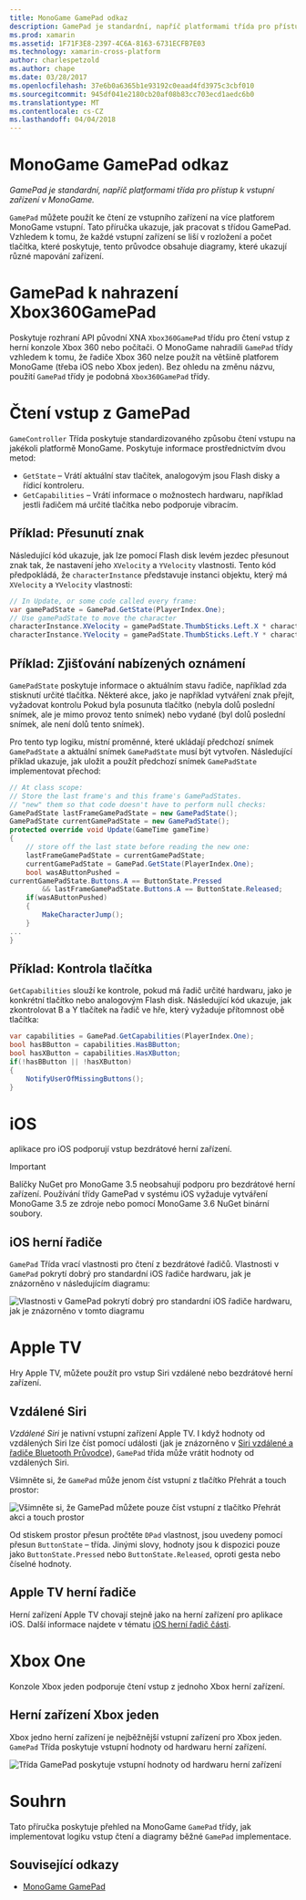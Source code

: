 ```yaml
---
title: MonoGame GamePad odkaz
description: GamePad je standardní, napříč platformami třída pro přístup k vstupní zařízení v MonoGame.
ms.prod: xamarin
ms.assetid: 1F71F3E8-2397-4C6A-8163-6731ECFB7E03
ms.technology: xamarin-cross-platform
author: charlespetzold
ms.author: chape
ms.date: 03/28/2017
ms.openlocfilehash: 37e6b0a6365b1e93192c0eaad4fd3975c3cbf010
ms.sourcegitcommit: 945df041e2180cb20af08b83cc703ecd1aedc6b0
ms.translationtype: MT
ms.contentlocale: cs-CZ
ms.lasthandoff: 04/04/2018
---
```

# <a name="monogame-gamepad-reference"></a>MonoGame GamePad odkaz

_GamePad je standardní, napříč platformami třída pro přístup k vstupní zařízení v MonoGame._

`GamePad` můžete použít ke čtení ze vstupního zařízení na více platforem MonoGame vstupní. Tato příručka ukazuje, jak pracovat s třídou GamePad. Vzhledem k tomu, že každé vstupní zařízení se liší v rozložení a počet tlačítka, které poskytuje, tento průvodce obsahuje diagramy, které ukazují různé mapování zařízení.


# <a name="gamepad-as-a-replacement-for-xbox360gamepad"></a>GamePad k nahrazení Xbox360GamePad

Poskytuje rozhraní API původní XNA `Xbox360GamePad` třídu pro čtení vstup z herní konzole Xbox 360 nebo počítači. O MonoGame nahradili `GamePad` třídy vzhledem k tomu, že řadiče Xbox 360 nelze použít na většině platforem MonoGame (třeba iOS nebo Xbox jeden). Bez ohledu na změnu názvu, použití `GamePad` třídy je podobná `Xbox360GamePad` třídy.


# <a name="reading-input-from-gamepad"></a>Čtení vstup z GamePad

`GameController` Třída poskytuje standardizovaného způsobu čtení vstupu na jakékoli platformě MonoGame. Poskytuje informace prostřednictvím dvou metod:

 - `GetState` – Vrátí aktuální stav tlačítek, analogovým jsou Flash disky a řídicí kontroleru.
 - `GetCapabilities` – Vrátí informace o možnostech hardwaru, například jestli řadičem má určité tlačítka nebo podporuje vibracím.


## <a name="example-moving-a-character"></a>Příklad: Přesunutí znak

Následující kód ukazuje, jak lze pomocí Flash disk levém jezdec přesunout znak tak, že nastavení jeho `XVelocity` a `YVelocity` vlastnosti. Tento kód předpokládá, že `characterInstance` představuje instanci objektu, který má `XVelocity` a `YVelocity` vlastnosti:


```csharp
// In Update, or some code called every frame:
var gamePadState = GamePad.GetState(PlayerIndex.One);
// Use gamePadState to move the character
characterInstance.XVelocity = gamePadState.ThumbSticks.Left.X * characterInstance.MaxSpeed;
characterInstance.YVelocity = gamePadState.ThumbSticks.Left.Y * characterInstance.MaxSpeed;
```


## <a name="example-detecting-pushes"></a>Příklad: Zjišťování nabízených oznámení

`GamePadState` poskytuje informace o aktuálním stavu řadiče, například zda stisknutí určité tlačítka. Některé akce, jako je například vytváření znak přejít, vyžadovat kontrolu Pokud byla posunuta tlačítko (nebyla dolů poslední snímek, ale je mimo provoz tento snímek) nebo vydané (byl dolů poslední snímek, ale není dolů tento snímek). 

Pro tento typ logiku, místní proměnné, které ukládají předchozí snímek `GamePadState` a aktuální snímek `GamePadState` musí být vytvořen. Následující příklad ukazuje, jak uložit a použít předchozí snímek `GamePadState` implementovat přechod:


```csharp
// At class scope:
// Store the last frame's and this frame's GamePadStates.
// "new" them so that code doesn't have to perform null checks:
GamePadState lastFrameGamePadState = new GamePadState();
GamePadState currentGamePadState = new GamePadState();
protected override void Update(GameTime gameTime)
{
    // store off the last state before reading the new one:
    lastFrameGamePadState = currentGamePadState;
    currentGamePadState = GamePad.GetState(PlayerIndex.One);
    bool wasAButtonPushed = 
currentGamePadState.Buttons.A == ButtonState.Pressed
        && lastFrameGamePadState.Buttons.A == ButtonState.Released;
    if(wasAButtonPushed)
    {
        MakeCharacterJump();
    }
...
}
```


## <a name="example-checking-for-buttons"></a>Příklad: Kontrola tlačítka

`GetCapabilities` slouží ke kontrole, pokud má řadič určité hardwaru, jako je konkrétní tlačítko nebo analogovým Flash disk. Následující kód ukazuje, jak zkontrolovat B a Y tlačítek na řadič ve hře, který vyžaduje přítomnost obě tlačítka:


```csharp
var capabilities = GamePad.GetCapabilities(PlayerIndex.One);
bool hasBButton = capabilities.HasBButton;
bool hasXButton = capabilities.HasXButton;
if(!hasBButton || !hasXButton)
{
    NotifyUserOfMissingButtons();
}
```


# <a name="ios"></a>iOS

aplikace pro iOS podporují vstup bezdrátové herní zařízení.

> [!IMPORTANT]
> Balíčky NuGet pro MonoGame 3.5 neobsahují podporu pro bezdrátové herní zařízení. Používání třídy GamePad v systému iOS vyžaduje vytváření MonoGame 3.5 ze zdroje nebo pomocí MonoGame 3.6 NuGet binární soubory. 



## <a name="ios-game-controller"></a>iOS herní řadiče

`GamePad` Třída vrací vlastnosti pro čtení z bezdrátové řadičů. Vlastnosti v `GamePad` pokrytí dobrý pro standardní iOS řadiče hardwaru, jak je znázorněno v následujícím diagramu:

![](input-images/image1.png "Vlastnosti v GamePad pokrytí dobrý pro standardní iOS řadiče hardwaru, jak je znázorněno v tomto diagramu")


# <a name="apple-tv"></a>Apple TV

Hry Apple TV, můžete použít pro vstup Siri vzdálené nebo bezdrátové herní zařízení.


## <a name="siri-remote"></a>Vzdálené Siri

*Vzdálené Siri* je nativní vstupní zařízení Apple TV. I když hodnoty od vzdálených Siri lze číst pomocí události (jak je znázorněno v [Siri vzdálené a řadiče Bluetooth Průvodce](~/ios/tvos/platform/remote-bluetooth.md)), `GamePad` třída může vrátit hodnoty od vzdálených Siri.

Všimněte si, že `GamePad` může jenom číst vstupní z tlačítko Přehrát a touch prostor: 

![](input-images/image2.png "Všimněte si, že GamePad můžete pouze číst vstupní z tlačítko Přehrát akci a touch prostor")

Od stiskem prostor přesun pročtěte `DPad` vlastnost, jsou uvedeny pomocí přesun `ButtonState` – třída. Jinými slovy, hodnoty jsou k dispozici pouze jako `ButtonState.Pressed` nebo `ButtonState.Released`, oproti gesta nebo číselné hodnoty.


## <a name="apple-tv-game-controller"></a>Apple TV herní řadiče

Herní zařízení Apple TV chovají stejně jako na herní zařízení pro aplikace iOS. Další informace najdete v tématu [iOS herní řadič části](#iOS_Game_Controller). 


# <a name="xbox-one"></a>Xbox One

Konzole Xbox jeden podporuje čtení vstup z jednoho Xbox herní zařízení.


## <a name="xbox-one-game-controller"></a>Herní zařízení Xbox jeden

Xbox jedno herní zařízení je nejběžnější vstupní zařízení pro Xbox jeden. `GamePad` Třída poskytuje vstupní hodnoty od hardwaru herní zařízení.

![](input-images/image3.png "Třída GamePad poskytuje vstupní hodnoty od hardwaru herní zařízení")


# <a name="summary"></a>Souhrn

Tato příručka poskytuje přehled na MonoGame `GamePad` třídy, jak implementovat logiku vstup čtení a diagramy běžné `GamePad` implementace.

## <a name="related-links"></a>Související odkazy

- [MonoGame GamePad](http://www.monogame.net/documentation/?page=T_Microsoft_Xna_Framework_Input_GamePad)
